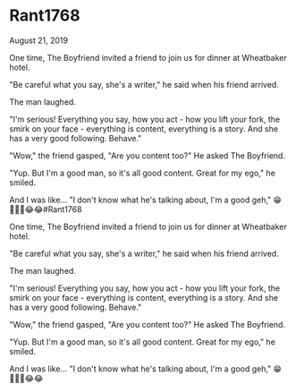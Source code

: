 # Rant1768


August 21, 2019

One time, The Boyfriend invited a friend to join us for dinner at Wheatbaker hotel.

"Be careful what you say, she's a writer," he said when his friend arrived.

The man laughed.

"I'm serious! Everything you say, how you act - how you lift your fork, the smirk on your face - everything is content, everything is a story. And she has a very good following. Behave."

"Wow," the friend gasped, "Are you content too?" He asked The Boyfriend.

"Yup. But I'm a good man, so it's all good content. Great for my ego," he smiled.

And I was like... "I don't know what he's talking about, I'm a good geh," 😁🤷🏽‍♀️😂😂#Rant1768

One time, The Boyfriend invited a friend to join us for dinner at Wheatbaker hotel.

"Be careful what you say, she's a writer," he said when his friend arrived.

The man laughed.

"I'm serious! Everything you say, how you act - how you lift your fork, the smirk on your face - everything is content, everything is a story. And she has a very good following. Behave."

"Wow," the friend gasped, "Are you content too?" He asked The Boyfriend.

"Yup. But I'm a good man, so it's all good content. Great for my ego," he smiled.

And I was like... "I don't know what he's talking about, I'm a good geh," 😁🤷🏽‍♀️😂😂